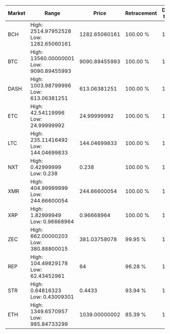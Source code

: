 | Market | Range | Price| Retracement | Doubles to 50% |
| --- | --- | --- | --- | --- |
| BCH | High: 2514.97952528<br />Low: 1282.65060161 | 1282.65060161 | 100.00 % | 1.48 |
| BTC | High: 13560.00000001<br />Low: 9090.89455993 | 9090.89455993 | 100.00 % | 1.25 |
| DASH | High: 1003.98799996<br />Low: 613.06381251 | 613.06381251 | 100.00 % | 1.32 |
| ETC | High: 42.54119996<br />Low: 24.99999992 | 24.99999992 | 100.00 % | 1.35 |
| LTC | High: 235.11416492<br />Low: 144.04699833 | 144.04699833 | 100.00 % | 1.32 |
| NXT | High: 0.42999999<br />Low: 0.238 | 0.238 | 100.00 % | 1.40 |
| XMR | High: 404.99999999<br />Low: 244.66600054 | 244.66600054 | 100.00 % | 1.33 |
| XRP | High: 1.82999949<br />Low: 0.96668964 | 0.96668964 | 100.00 % | 1.45 |
| ZEC | High: 662.00000203<br />Low: 380.88800015 | 381.03758078 | 99.95 % | 1.37 |
| REP | High: 104.49829178<br />Low: 62.43452961 | 64 | 96.28 % | 1.30 |
| STR | High: 0.64816323<br />Low: 0.43009301 | 0.4433 | 93.94 % | 1.22 |
| ETH | High: 1349.6570957<br />Low: 985.84733299 | 1039.00000002 | 85.39 % | 1.12 |
